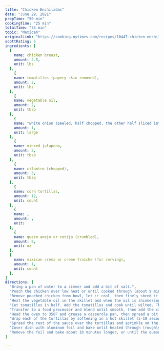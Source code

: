 ```yaml
---
title: "Chicken Enchiladas"
date: "June 29, 2021"
prepTime: "50 min" 
cookingTime: "25 min"
totalTime: "75 min"
topic: "Mexican"
originalLink: "https://cooking.nytimes.com/recipes/10447-chicken-enchiladas"
scottRating: 5
ingredients: [
  {
    name: chicken breast,
    amount: 2.5,
    unit: lbs
  },
    {
    name: tomatillos (papery skin removed),
    amount: 2,
    unit: lbs
  },
    {
    name: vegetable oil,
    amount: 2,
    unit: tbsp
  },
    {
    name: "white onion (peeled, half chopped, the other half sliced into rings)",
    amount: 1,
    unit: large
  },
    {
    name: minced jalapeno,
    amount: 2,
    unit: tbsp
  },
    {
    name: cilantro (chopped),
    amount: 3,
    unit: tbsp
  },
    {
    name: corn tortillas,
    amount: 12,
    unit: count
  },
    {
    name: ,
    amount: ,
    unit: 
  },
    {
    name: queso anejo or cotija (crumbled),
    amount: 8,
    unit: oz
  },
  {
    name: mixican crema or creme fraiche (for serving),
    amount: 1,
    unit: count
  },
]
directions: [
  "Bring a pan of water to a simmer and add a bit of salt.",
  "Poach the chicken over low heat or until cooked through (about 9 minutes)",
  "Remove poached chicken from bowl, let it cool, then finely shred it.",
  "Heat the vegetable oil in the skillet and when the oil is shimmering, add the chopped onion and jalepeno. Saute until the onion has softened just around the edges.",
  "Cut tomatillos in half. Add the tomatillos and cook until wilted. Then turn off the heat and let cool for a period of a few minutes.",
  "Transfer to a food processor and blend until smooth, then add the cilantro and season to taste. Transfer the mixture to a bowl.",
  "Head the oven to 350F and grease a casserole pan, then spread a bit of sauce on the bottom of the pan.",
  "Wrap each of the tortillas by softening in a hot skillet (5-10 seconds per side), coating lightly with suace, adding about 1/3 cup of shredded chicken, and rolling into a cylinder. Repeat and pack the tortillas together in the baking dish.",
  "Spread the rest of the sauce over the tortillas and sprinkle on the queso anejo or cotija.",
  "Cover dish with aluminum foil and bake until heated through (roughly 15 minutes).",
  "Remove the foil and bake about 10 minutes longer, or until the queso anejo is melted. Dollop with crema and garnish with onion rings. Serve with aditional crema."
]

---
```

